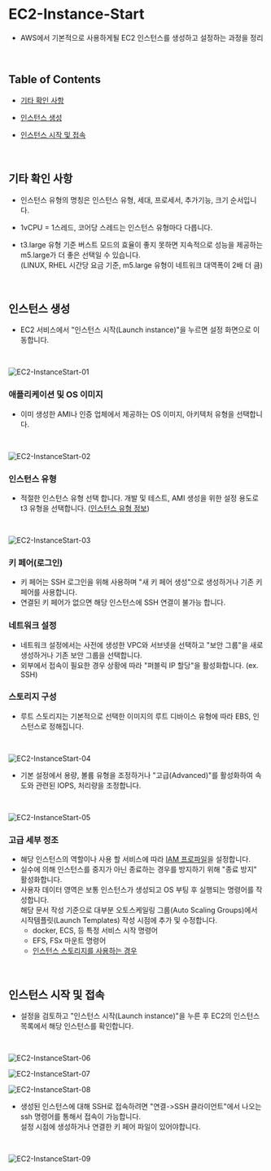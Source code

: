 # EC2-Instance-Start
- AWS에서 기본적으로 사용하게될 EC2 인스턴스를 생성하고 설정하는 과정을 정리
<br>

## Table of Contents
- [기타 확인 사항](#기타-확인-사항)

- [인스턴스 생성](#인스턴스-생성)

- [인스턴스 시작 및 접속](#인스턴스-시작-및-접속)

<br>

## 기타 확인 사항
- 인스턴스 유형의 명칭은 인스턴스 유형, 세대, 프로세서, 추가기능, 크기 순서입니다.

- 1vCPU = 1스레드, 코어당 스레드는 인스턴스 유형마다 다릅니다.

- t3.large 유형 기준 버스트 모드의 효율이 좋지 못하면 지속적으로 성능을 제공하는 m5.large가 더 좋은 선택일 수 있습니다.<br>(LINUX, RHEL 시간당 요금 기준, m5.large 유형이 네트워크 대역폭이 2배 더 큼)

<br>

## 인스턴스 생성
- EC2 서비스에서 "인스턴스 시작(Launch instance)"을 누르면 설정 화면으로 이동합니다.
<br>

  ![EC2-InstanceStart-01](./img/EC2-InstanceStart-01.png)
</br>

### 애플리케이션 및 OS 이미지
- 이미 생성한 AMI나 인증 업체에서 제공하는 OS 이미지, 아키텍처 유형을 선택합니다.
<br>

  ![EC2-InstanceStart-02](./img/EC2-InstanceStart-02.png)
</br>

### 인스턴스 유형
- 적절한 인스턴스 유형 선택 합니다. 개발 및 테스트, AMI 생성을 위한 설정 용도로 t3 유형을 선택합니다. ([인스턴스 유형 정보](https://docs.aws.amazon.com/ko_kr/AWSEC2/latest/UserGuide/instance-types.html))
<br>

  ![EC2-InstanceStart-03](./img/EC2-InstanceStart-03.png)
</br>

### 키 페어(로그인)
- 키 페어는 SSH 로그인을 위해 사용하며 "새 키 페어 생성"으로 생성하거나 기존 키 페어를 사용합니다.
- 연결된 키 페어가 없으면 해당 인스턴스에 SSH 연결이 불가능 합니다.

### 네트워크 설정
- 네트워크 설정에서는 사전에 생성한 VPC와 서브넷을 선택하고 "보안 그룹"을 새로 생성하거나 기존 보안 그룹을 선택합니다.
- 외부에서 접속이 필요한 경우 상황에 따라 "퍼블릭 IP 할당"을 활성화합니다. (ex. SSH)

### 스토리지 구성
- 루트 스토리지는 기본적으로 선택한 이미지의 루트 디바이스 유형에 따라 EBS, 인스턴스로 정해집니다.
<br>

  ![EC2-InstanceStart-04](./img/EC2-InstanceStart-04.png)
</br>

- 기본 설정에서 용량, 볼륨 유형을 조정하거나 "고급(Advanced)"를 활성화하여 속도와 관련된 IOPS, 처리량을 조정합니다.
<br>

  ![EC2-InstanceStart-05](./img/EC2-InstanceStart-05.png)
</br>

### 고급 세부 정조
- 해당 인스턴스의 역할이나 사용 할 서비스에 따라 [IAM 프로파일]()을 설정합니다.
- 실수에 의해 인스턴스를 중지가 아닌 종료하는 경우를 방지하기 위해 "종료 방지" 활성화합니다.
- 사용자 데이터 영역은 보통 인스턴스가 생성되고 OS 부팅 후 실행되는 명령어를 작성합니다.<br>
해당 문서 작성 기준으로 대부분 오토스케일링 그룹(Auto Scaling Groups)에서 시작템플릿(Launch Templates) 작성 시점에 추가 및 수정합니다.
  - docker, ECS, 등 특정 서비스 시작 명령어
  - EFS, FSx 마운트 명령어
  - [인스턴스 스토리지를 사용하는 경우](03-EC2-InstanceSetup-ETC.md/#인스턴스-스토리지-사용하는-경우)
<br>

## 인스턴스 시작 및 접속
- 설정을 검토하고 "인스턴스 시작(Launch instance)"을 누른 후 EC2의 인스턴스 목록에서 해당 인스턴스를 확인합니다.
<br>

  ![EC2-InstanceStart-06](./img/EC2-InstanceStart-06.png)

  ![EC2-InstanceStart-07](./img/EC2-InstanceStart-07.png)

  ![EC2-InstanceStart-08](./img/EC2-InstanceStart-08.png)
</br>

- 생성된 인스턴스에 대해 SSH로 접속하려면 "연결->SSH 클라이언트"에서 나오는 ssh 명령어를 통해서 접속이 가능합니다.<br>
설정 시점에 생성하거나 연결한 키 페어 파일이 있어야합니다.
<br>

  ![EC2-InstanceStart-09](./img/EC2-InstanceStart-09.png)
</br>
